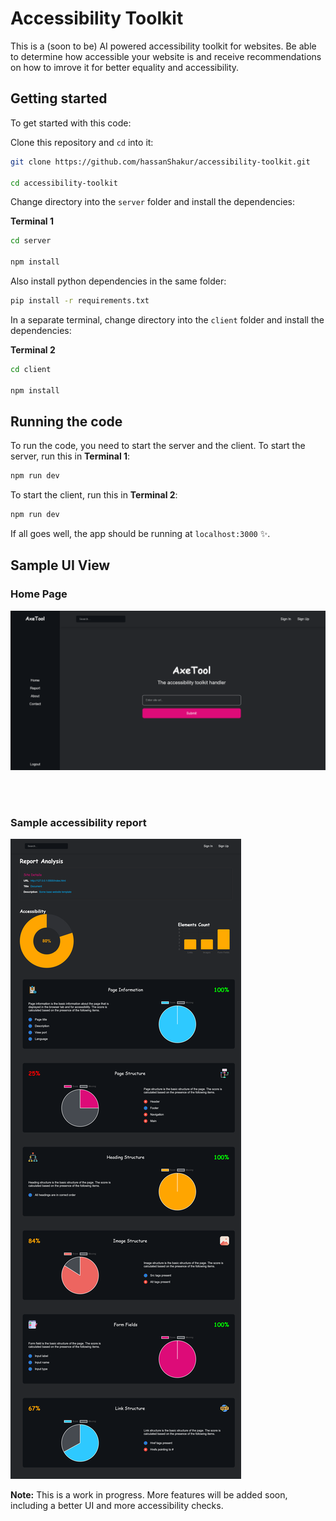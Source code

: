 # Accessibility Toolkit

This is a (soon to be) AI powered accessibility toolkit for websites. Be able to determine how accessible your website is and receive recommendations on how to imrove it for better equality and accessibility.

## Getting started

To get started with this code:

Clone this repository and `cd` into it:

```sh
git clone https://github.com/hassanShakur/accessibility-toolkit.git

cd accessibility-toolkit
```

Change directory into the `server` folder and install the dependencies:

**Terminal 1**

```sh
cd server

npm install
```

Also install python dependencies in the same folder:

```sh
pip install -r requirements.txt
```

In a separate terminal, change directory into the `client` folder and install the dependencies:

**Terminal 2**

```sh
cd client

npm install
```

## Running the code

To run the code, you need to start the server and the client. To start the server, run this in **Terminal 1**:

```sh
npm run dev
```

To start the client, run this in **Terminal 2**:

```sh
npm run dev
```

If all goes well, the app should be running at `localhost:3000` ✨.

## Sample UI View

### Home Page

![Home Page](screenshots/home.png)

<br>
<br>

### Sample accessibility report

![Sample accessibility report](screenshots/sample-report.png)

**Note:** This is a work in progress. More features will be added soon, including a better UI and more accessibility checks.

